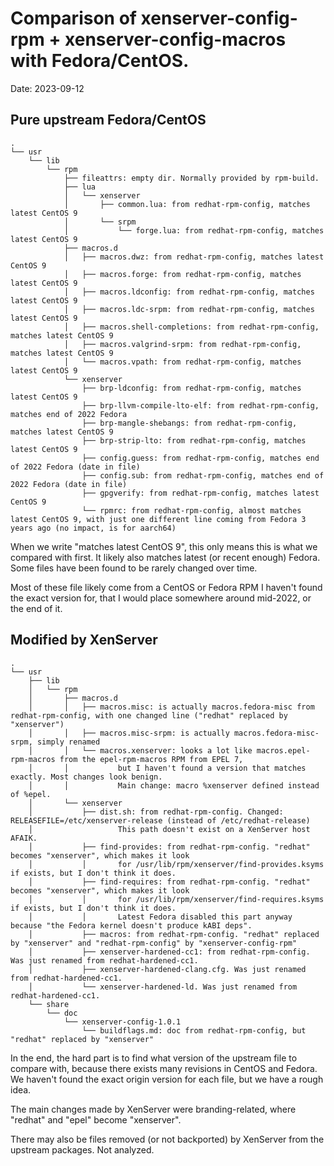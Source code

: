 # Comparison of xenserver-config-rpm + xenserver-config-macros with Fedora/CentOS.

Date: 2023-09-12

## Pure upstream Fedora/CentOS

```
.
└── usr
    └── lib
        └── rpm
            ├── fileattrs: empty dir. Normally provided by rpm-build.
            ├── lua
            │   └── xenserver
            │       ├── common.lua: from redhat-rpm-config, matches latest CentOS 9
            │       └── srpm
            │           └── forge.lua: from redhat-rpm-config, matches latest CentOS 9
            ├── macros.d
            │   ├── macros.dwz: from redhat-rpm-config, matches latest CentOS 9
            │   ├── macros.forge: from redhat-rpm-config, matches latest CentOS 9
            │   ├── macros.ldconfig: from redhat-rpm-config, matches latest CentOS 9
            │   ├── macros.ldc-srpm: from redhat-rpm-config, matches latest CentOS 9
            │   ├── macros.shell-completions: from redhat-rpm-config, matches latest CentOS 9
            │   ├── macros.valgrind-srpm: from redhat-rpm-config, matches latest CentOS 9
            │   └── macros.vpath: from redhat-rpm-config, matches latest CentOS 9
            └── xenserver
                ├── brp-ldconfig: from redhat-rpm-config, matches latest CentOS 9
                ├── brp-llvm-compile-lto-elf: from redhat-rpm-config, matches end of 2022 Fedora
                ├── brp-mangle-shebangs: from redhat-rpm-config, matches latest CentOS 9
                ├── brp-strip-lto: from redhat-rpm-config, matches latest CentOS 9
                ├── config.guess: from redhat-rpm-config, matches end of 2022 Fedora (date in file)
                ├── config.sub: from redhat-rpm-config, matches end of 2022 Fedora (date in file)
                ├── gpgverify: from redhat-rpm-config, matches latest CentOS 9
                └── rpmrc: from redhat-rpm-config, almost matches latest CentOS 9, with just one different line coming from Fedora 3 years ago (no impact, is for aarch64)
```

When we write "matches latest CentOS 9", this only means this is what we compared with first.
It likely also matches latest (or recent enough) Fedora. Some files have been found to be rarely changed over time.

Most of these file likely come from a CentOS or Fedora RPM I haven't found the exact version for,
that I would place somewhere around mid-2022, or the end of it.

## Modified by XenServer

```
.
└── usr
    ├── lib
    │   └── rpm
    │       ├── macros.d
    │       │   ├── macros.misc: is actually macros.fedora-misc from redhat-rpm-config, with one changed line ("redhat" replaced by "xenserver")
    │       │   ├── macros.misc-srpm: is actually macros.fedora-misc-srpm, simply renamed
    │       │   └── macros.xenserver: looks a lot like macros.epel-rpm-macros from the epel-rpm-macros RPM from EPEL 7,
    │       │           but I haven't found a version that matches exactly. Most changes look benign.
    │       │           Main change: macro %xenserver defined instead of %epel.
    │       └── xenserver
    │           ├── dist.sh: from redhat-rpm-config. Changed: RELEASEFILE=/etc/xenserver-release (instead of /etc/redhat-release)
    │                   This path doesn't exist on a XenServer host AFAIK.
    │           ├── find-provides: from redhat-rpm-config. "redhat" becomes "xenserver", which makes it look
    │           │       for /usr/lib/rpm/xenserver/find-provides.ksyms if exists, but I don't think it does.
    │           ├── find-requires: from redhat-rpm-config. "redhat" becomes "xenserver", which makes it look
    │           │       for /usr/lib/rpm/xenserver/find-requires.ksyms if exists, but I don't think it does.
    │           │       Latest Fedora disabled this part anyway because "the Fedora kernel doesn't produce kABI deps".
    │           ├── macros: from redhat-rpm-config. "redhat" replaced by "xenserver" and "redhat-rpm-config" by "xenserver-config-rpm"
    │           ├── xenserver-hardened-cc1: from redhat-rpm-config. Was just renamed from redhat-hardened-cc1.
    │           ├── xenserver-hardened-clang.cfg. Was just renamed from redhat-hardened-cc1.
    │           └── xenserver-hardened-ld. Was just renamed from redhat-hardened-cc1.
    └── share
        └── doc
            └── xenserver-config-1.0.1
                └── buildflags.md: doc from redhat-rpm-config, but "redhat" replaced by "xenserver"
```

In the end, the hard part is to find what version of the upstream file to compare with,
because there exists many revisions in CentOS and Fedora. We haven't found the exact origin version
for each file, but we have a rough idea.

The main changes made by XenServer were branding-related, where "redhat" and "epel" become "xenserver".

There may also be files removed (or not backported) by XenServer from the upstream packages. Not analyzed.
